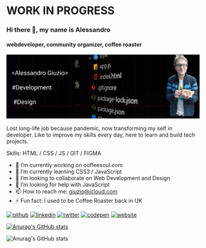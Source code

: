 # WORK IN PROGRESS

### Hi there 👋, my name is Alessandro


#### webdeveloper,  community organizer, coffee roaster
![webdeveloper,  community organizer, coffee roaster](https://github.com/alessandro-giuzio/alessandro-giuzio/blob/main/header.png)

Lost long-life job because pandemic, now transforming my self in developer. Like to improve my skills every day, here to learn and build tech projects.

Skills: HTML / CSS / JS /  GIT / FIGMA

- 🔭 I’m currently working on coffeesoul.com 
- 🌱 I’m currently learning CSS3 / JavaScript 
- 👯 I’m looking to collaborate on Web Development and Design 
- 🤔 I’m looking for help with JavaScript 
- 📫 How to reach me: giuzio@icloud.com 
- ⚡ Fun fact: I used to be Coffee Roaster back in UK 


[<img src='https://cdn.jsdelivr.net/npm/simple-icons@3.0.1/icons/github.svg' alt='github' height='40'>](https://github.com/alessandro-giuzio)  [<img src='https://cdn.jsdelivr.net/npm/simple-icons@3.0.1/icons/linkedin.svg' alt='linkedin' height='40'>](https://www.linkedin.com/in/alessandrogiuzio/)  [<img src='https://cdn.jsdelivr.net/npm/simple-icons@3.0.1/icons/twitter.svg' alt='twitter' height='40'>](https://twitter.com/giuzioale)  [<img src='https://cdn.jsdelivr.net/npm/simple-icons@3.0.1/icons/codepen.svg' alt='codepen' height='40'>](https://codepen.io/alessandrogiuzio)  [<img src='https://cdn.jsdelivr.net/npm/simple-icons@3.0.1/icons/icloud.svg' alt='website' height='40'>](giuzio.me)  


















[![Anurag's GitHub stats](https://github-readme-stats.vercel.app/api?username=alessandro-giuzio)](https://github.com/anuraghazra/github-readme-stats)

![Anurag's GitHub stats](https://github-readme-stats.vercel.app/api?username=alessandro-giuzio&show_icons=true&theme=vue-dark)




<!--
**alessandro-giuzio/alessandro-giuzio** is a ✨ _special_ ✨ repository because its `README.md` (this file) appears on your GitHub profile.

Here are some ideas to get you started:

- 🔭 I’m currently working on ...
- 🌱 I’m currently learning ...
- 👯 I’m looking to collaborate on ...
- 🤔 I’m looking for help with ...
- 💬 Ask me about ...
- 📫 How to reach me: ...
- 😄 Pronouns: ...
- ⚡ Fun fact: ...
-->
